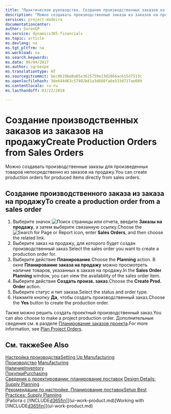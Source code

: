 ```yaml
---
title: "Практическое руководство. Создание производственных заказов из заказов на продажу | Документы Майкрософт"
description: "Можно создавать производственные заказы из заказов на продажу в области приложения \"Продажи и маркетинг\"."
services: project-madeira
documentationcenter: 
author: SorenGP
ms.service: dynamics365-financials
ms.topic: article
ms.devlang: na
ms.tgt_pltfrm: na
ms.workload: na
ms.search.keywords: 
ms.date: 09/04/2017
ms.author: sgroespe
ms.translationtype: HT
ms.sourcegitcommit: bec0619be0a65e3625759e13d2866ac615d7513c
ms.openlocfilehash: 3de644d63c57402b81a3d688fa6e533d717ae089
ms.contentlocale: ru-ru
ms.lasthandoff: 03/22/2018

---
```

# <a name="create-production-orders-from-sales-orders"></a><span data-ttu-id="4fcee-103">Создание производственных заказов из заказов на продажу</span><span class="sxs-lookup"><span data-stu-id="4fcee-103">Create Production Orders from Sales Orders</span></span>
<span data-ttu-id="4fcee-104">Можно создавать производственные заказы для произведенных товаров непосредственно из заказов на продажу.</span><span class="sxs-lookup"><span data-stu-id="4fcee-104">You can create production orders for produced items directly from sales orders.</span></span>  

## <a name="to-create-a-production-order-from-a-sales-order"></a><span data-ttu-id="4fcee-105">Создание производственного заказа из заказа на продажу</span><span class="sxs-lookup"><span data-stu-id="4fcee-105">To create a production order from a sales order</span></span>  

1.  <span data-ttu-id="4fcee-106">Выберите значок ![Поиск страницы или отчета](media/ui-search/search_small.png "Значок поиска страницы или отчета"), введите **Заказы на продажу**, а затем выберите связанную ссылку.</span><span class="sxs-lookup"><span data-stu-id="4fcee-106">Choose the ![Search for Page or Report](media/ui-search/search_small.png "Search for Page or Report icon") icon, enter **Sales Orders**, and then choose the related link.</span></span>  
2.  <span data-ttu-id="4fcee-107">Выберите заказ на продажу, для которого будет создан производственный заказ.</span><span class="sxs-lookup"><span data-stu-id="4fcee-107">Select the sales order you want to create a production order for.</span></span>  
3.  <span data-ttu-id="4fcee-108">Выберите действие **Планирование**.</span><span class="sxs-lookup"><span data-stu-id="4fcee-108">Choose the **Planning** action.</span></span> <span data-ttu-id="4fcee-109">В окне **Планирование заказа на продажу** можно просмотреть наличие товаров, указанных в заказе на продажу.</span><span class="sxs-lookup"><span data-stu-id="4fcee-109">In the **Sales Order Planning** window, you can view the availability of the sales order item.</span></span>  
4.  <span data-ttu-id="4fcee-110">Выберите действие **Создать произв. заказ**.</span><span class="sxs-lookup"><span data-stu-id="4fcee-110">Choose the **Create Prod. Order** action.</span></span>  
5.  <span data-ttu-id="4fcee-111">Выберите статус и тип заказа.</span><span class="sxs-lookup"><span data-stu-id="4fcee-111">Select the status and order type.</span></span>  
6.  <span data-ttu-id="4fcee-112">Нажмите кнопку **Да**, чтобы создать производственный заказ.</span><span class="sxs-lookup"><span data-stu-id="4fcee-112">Choose the **Yes** button to create the production order.</span></span>

<span data-ttu-id="4fcee-113">Также можно решить создать проектный производственный заказ.</span><span class="sxs-lookup"><span data-stu-id="4fcee-113">You can also choose to make a project production order.</span></span> <span data-ttu-id="4fcee-114">Дополнительные сведения см. в разделе [Планирование заказов проекта](production-how-to-plan-project-orders.md).</span><span class="sxs-lookup"><span data-stu-id="4fcee-114">For more information, see [Plan Project Orders](production-how-to-plan-project-orders.md).</span></span>   

## <a name="see-also"></a><span data-ttu-id="4fcee-115">См. также</span><span class="sxs-lookup"><span data-stu-id="4fcee-115">See Also</span></span>  
[<span data-ttu-id="4fcee-116">Настройка производства</span><span class="sxs-lookup"><span data-stu-id="4fcee-116">Setting Up Manufacturing</span></span>](production-configure-production-processes.md)  
<span data-ttu-id="4fcee-117">[Производство](production-manage-manufacturing.md)  </span><span class="sxs-lookup"><span data-stu-id="4fcee-117">[Manufacturing](production-manage-manufacturing.md)  </span></span>  
[<span data-ttu-id="4fcee-118">Наличие</span><span class="sxs-lookup"><span data-stu-id="4fcee-118">Inventory</span></span>](inventory-manage-inventory.md)  
[<span data-ttu-id="4fcee-119">Покупки</span><span class="sxs-lookup"><span data-stu-id="4fcee-119">Purchasing</span></span>](purchasing-manage-purchasing.md)  
<span data-ttu-id="4fcee-120">[Сведения о проектировании: планирование поставок](design-details-supply-planning.md) </span><span class="sxs-lookup"><span data-stu-id="4fcee-120">[Design Details: Supply Planning](design-details-supply-planning.md) </span></span>  
[<span data-ttu-id="4fcee-121">Рекомендации по настройке. Планирование поставок</span><span class="sxs-lookup"><span data-stu-id="4fcee-121">Setup Best Practices: Supply Planning</span></span>](setup-best-practices-supply-planning.md)  
<span data-ttu-id="4fcee-122">[Работа с [!INCLUDE[d365fin](includes/d365fin_md.md)]](ui-work-product.md)</span><span class="sxs-lookup"><span data-stu-id="4fcee-122">[Working with [!INCLUDE[d365fin](includes/d365fin_md.md)]](ui-work-product.md)</span></span>

